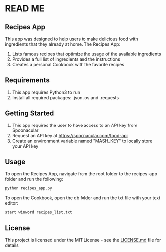 # READ ME


## Recipes App
This app was designed to help users to make delicious food with ingredients that they already at home.
The Recipes App:
1. Lists famous recipes that optimize the usage of the available ingredients
2. Provides a full list of ingredients and the instructions
3. Creates a personal Cookbook with the favorite recipes

## Requirements
1. This app requires Python3 to run
2. Install all required packages: .json .os and .requests

## Getting Started
1. This app requires the user to have access to an API key from Spoonacular
2. Request an API key at https://spoonacular.com/food-api
3. Create an environment variable named "MASH_KEY" to locally store your API key

## Usage
To open the Recipes App, navigate from the root folder to the recipes-app folder and run the following:

```sh
python recipes_app.py
```
To open the Cookbook, open the db folder and run the txt file with your text editor:
```sh
start winword recipes_list.txt
```

## License
This project is licensed under the MIT License - see the [LICENSE.md](/LICENSE.md) file for details
